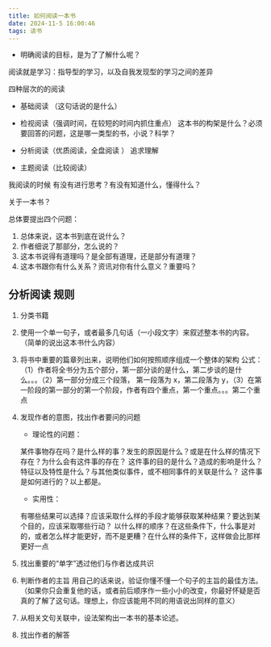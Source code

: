 ```yaml
---
title: 如何阅读一本书
date: 2024-11-5 16:00:46
tags: 读书
---
```


- 明确阅读的目标，是为了了解什么呢？

阅读就是学习：指导型的学习，以及自我发现型的学习之间的差异

四种层次的的阅读

- 基础阅读 （这句话说的是什么）
- 检视阅读（强调时间，在较短的时间内抓住重点） 这本书的构架是什么？必须要回答的问题，这是哪一类型的书，小说？科学？
- 分析阅读（优质阅读，全盘阅读 ） 追求理解

- 主题阅读（比较阅读）

我阅读的时候 有没有进行思考？有没有知道什么，懂得什么？

关于一本书？

总体要提出四个问题：

1.  总体来说，这本书到底在说什么？
2.  作者细说了那部分，怎么说的？
3.  这本书说得有道理吗？是全部有道理，还是部分有道理？
4.  这本书跟你有什么关系？资讯对你有什么意义？重要吗？

## 分析阅读 规则

1. 分类书籍
2. 使用一个单一句子，或者最多几句话（一小段文字）来叙述整本书的内容。（简单的说出这本书什么内容）
3. 将书中重要的篇章列出来，说明他们如何按照顺序组成一个整体的架构
   公式：（1）作者将全书分为五个部分，第一部分谈的是什么，第二步谈的是什么。。。（2）第一部分分成三个段落，
   第一段落为 x，第二段落为 y，（3）在第一阶段的第一部分的第一个阶段，作者有四个重点，第一个重点。。。第二个重点
4. 发现作者的意图，找出作者要问的问题

   - 理论性的问题：

   某件事物存在吗？是什么样的事？发生的原因是什么？或是在什么样的情况下存在？为什么会有这件事的存在？
   这件事的目的是什么？造成的影响是什么？特征以及特性是什么？与其他类似事件，或不相同事件的关联是什么？
   这件事是如何进行的？以上都是。

   - 实用性：

   有哪些结果可以选择？应该采取什么样的手段才能够获取某种结果？要达到某个目的，应该采取哪些行动？
   以什么样的顺序？在这些条件下，什么事是对的，或者怎么样才能更好，而不是更糟？在什么样的条件下，这样做会比那样更好一点

5. 找出重要的“单字”透过他们与作者达成共识
6. 判断作者的主旨
   用自己的话来说，验证你懂不懂一个句子的主旨的最佳方法。（如果你只会重复他的话，或者前后顺序作一些小小的改变，你最好怀疑是否真的了解了这句话。理想上，你应该能用不同的用语说出同样的意义）
7. 从相关文句关联中，设法架构出一本书的基本论述。
8. 找出作者的解答

